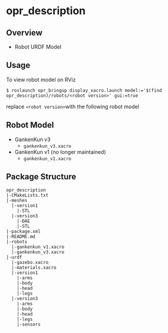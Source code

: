# opr_description

## Overview
* Robot URDF Model

## Usage
To view robot model on RViz
```
$ roslaunch opr_bringup display_xacro.launch model:='$(find opr_description)/robots/<robot version>' gui:=true
```
replace `<robot version>`with the following robot model

## Robot Model
* GankenKun v3 
  * `gankenkun_v3.xacro`
* GankenKun v1 (no longer maintained)
  * `gankenkun_v1.xacro`

## Package Structure
```
opr_description
|-CMakeLists.txt
|-meshes
  |-version1
    |-STL
  |-version3
    |-DAE
    |-STL
|-package.xml
|-README.md
|-robots
  |-gankenkun_v1.xacro
  |-gankenkun_v3.xacro
|-urdf
  |-gazebo.xacro
  |-materials.xacro
  |-version1
    |-arms
    |-body
    |-head
    |-legs
  |-version3
    |-arms
    |-body
    |-head
    |-legs
    |-sensors
```
